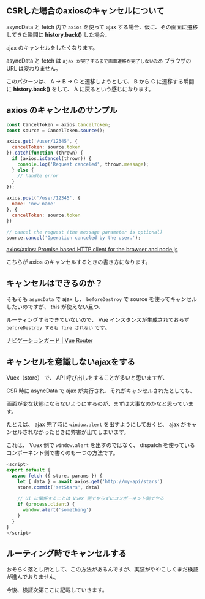 ## CSRした場合のaxiosのキャンセルについて

asyncData と fetch 内で `axios` を使って ajax する場合、仮に、その画面に遷移してきた瞬間に **history.back()** した場合、

ajax のキャンセルをしたくなります。

asyncData と fetch は `ajax が完了するまで画面遷移が完了しないため` ブラウザの URL は変わりません。

このパターンは、 A → B → C と遷移しようとして、 B から C に遷移する瞬間に **history.back()** をして、 A に戻るという感じになります。

## axios のキャンセルのサンプル

```javascript
const CancelToken = axios.CancelToken;
const source = CancelToken.source();

axios.get('/user/12345', {
  cancelToken: source.token
}).catch(function (thrown) {
  if (axios.isCancel(thrown)) {
    console.log('Request canceled', thrown.message);
  } else {
    // handle error
  }
});

axios.post('/user/12345', {
  name: 'new name'
}, {
  cancelToken: source.token
})

// cancel the request (the message parameter is optional)
source.cancel('Operation canceled by the user.');
```

[axios/axios: Promise based HTTP client for the browser and node.js](https://github.com/axios/axios#cancellation)

こちらが axios のキャンセルするときの書き方になります。

## キャンセルはできるのか？

そもそも `asyncData` で ajax し、 `beforeDestroy` で source を使ってキャンセルしたいのですが、 this が使えない且つ、

ルーティングすらできていないので、 Vue インスタンスが生成されておらず `beforeDestroy すらも fire されない` です。

[ナビゲーションガード | Vue Router](https://router.vuejs.org/ja/guide/advanced/navigation-guards.html#%E3%83%AB%E3%83%BC%E3%83%88%E5%8D%98%E4%BD%8D%E3%82%AC%E3%83%BC%E3%83%89)

## キャンセルを意識しないajaxをする

Vuex（store） で、 API 呼び出しをすることが多いと思いますが、

CSR 時に asyncData で ajax が実行され、それがキャンセルされたとしても、

画面が変な状態にならないようにするのが、まずは大事なのかなと思っています。

たとえば、 ajax 完了時に `window.alert` を出すようにしておくと、 ajax がキャンセルされなかったときに弊害が出てしまいます。

これは、 Vuex 側で `window.alert` を出すのではなく、 dispatch を使っているコンポーネント側で書くのも一つの方法です。

```javascript
<script>
export default {
  async fetch ({ store, params }) {
    let { data } = await axios.get('http://my-api/stars')
    store.commit('setStars', data)
    
    // UI に関係することは Vuex 側でやらずにコンポーネント側でやる
    if (process.client) {
      window.alert('something')
    }
  }
}
</script>
```

## ルーティング時でキャンセルする

おそらく落とし所として、この方法があるんですが、実装がややこしくまだ検証が進んでおりません。

今後、検証次第ここに記載していきます。

